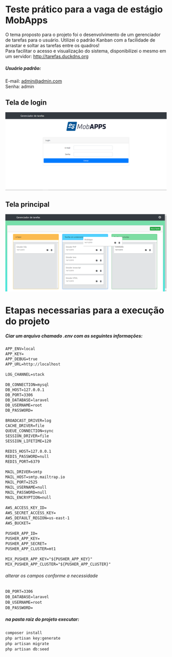 # Teste prático para a vaga de estágio MobApps

O tema proposto para o projeto foi o desenvolvimento de um gerenciador de tarefas para o usuário. Utilizei o padrão Kanban com a facilidade de arrastar e soltar as tarefas entre os quadros!  
Para facilitar o acesso e visualização do sistema, disponibilizei o mesmo em um servidor: http://tarefas.duckdns.org  
##### Usuário padrão:
E-mail: admin@admin.com  
Senha: admin  

## Tela de login

![Login](ImagensDoc/Login.png)  

## Tela principal 

![Atividades](ImagensDoc/Atividades.png)    

# Etapas necessarias para a execução do projeto

##### Ciar um arquivo chamado .env com as seguintes informações:




```APP_NAME=Laravel
APP_ENV=local
APP_KEY=
APP_DEBUG=true
APP_URL=http://localhost

LOG_CHANNEL=stack

DB_CONNECTION=mysql
DB_HOST=127.0.0.1
DB_PORT=3306
DB_DATABASE=laravel
DB_USERNAME=root
DB_PASSWORD=

BROADCAST_DRIVER=log
CACHE_DRIVER=file
QUEUE_CONNECTION=sync
SESSION_DRIVER=file
SESSION_LIFETIME=120

REDIS_HOST=127.0.0.1
REDIS_PASSWORD=null
REDIS_PORT=6379

MAIL_DRIVER=smtp
MAIL_HOST=smtp.mailtrap.io
MAIL_PORT=2525
MAIL_USERNAME=null
MAIL_PASSWORD=null
MAIL_ENCRYPTION=null

AWS_ACCESS_KEY_ID=
AWS_SECRET_ACCESS_KEY=
AWS_DEFAULT_REGION=us-east-1
AWS_BUCKET=

PUSHER_APP_ID=
PUSHER_APP_KEY=
PUSHER_APP_SECRET=
PUSHER_APP_CLUSTER=mt1

MIX_PUSHER_APP_KEY="${PUSHER_APP_KEY}"
MIX_PUSHER_APP_CLUSTER="${PUSHER_APP_CLUSTER}"
```

###### alterar os campos conforme a necessidade
```DB_HOST=127.0.0.1  
DB_PORT=3306  
DB_DATABASE=laravel  
DB_USERNAME=root  
DB_PASSWORD=
```    


##### na pasta raiz do projeto executar:
```composer install```  
```php artisan key:generate```  
```php artisan migrate```  
```php artisan db:seed```  
 

